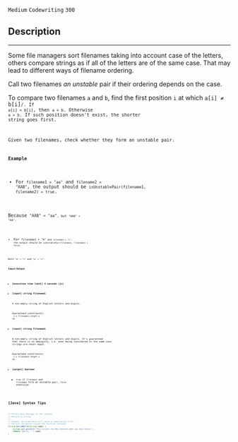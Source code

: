 `Medium`	`Codewriting` 	`300`

## Description

---

Some file managers sort filenames taking into account case of the letters, others compare strings as if all of the letters are of the same case. That may lead to different ways of filename ordering.

Call two filenames _an unstable_ pair if their ordering depends on the case.

To compare two filenames <code>a</code> and <code>b</code>, find the first position <code>i</code> at which <code>a[i] ≠ b[i]<code>/. If <code>a[i] < b[i]</code>, then <code>a < b</code>. Otherwise <code>a > b</code>. If such position doesn't exist, the shorter string goes first.

Given two filenames, check whether they form an unstable pair.

**Example**

- For <code>filename1 = "aa"</code> and <code>filename2 = "AAB"</code>, the output should be
  <code>isUnstablePair(filename1, filename2) = true</code>.

Because <code>"AAB" < "aa"<code>, but <code>"AAB" > "AA"</code>.

- For <code>filename1 = "A"<code> and <code>filename2 = "z"</code>, the output should be
  <code>isUnstablePair(filename1, filename2) = false</code>.

Both <code>"A" < "z"</code> and <code>"a" < "z"</code>.

**Input/Output**

- **[execution time limit] 4 seconds (js)**

- **[input] string filename1**

  A non-empty string of English letters and digits.<br>

  _Guaranteed constraints:_<br>
  <code>1 ≤ filename1.length ≤ 10</code>.

- **[input] string filename1**

  A non-empty string of English letters and digits. It's guaranteed that there is no ambiguity, i.e. even being considered in the same case strings are never equal.<br>

  _Guaranteed constraints:_<br>
  <code>1 ≤ filename2.length ≤ 10</code>.

- **[output] boolean**
  - <code>true</code> if <code>filename1</code> and <code>filename2</code> form an unstable pair, <code>false</code> otherwise.

## [Java] Syntax Tips

``` java
// Prints help message to the console
// Returns a string
// 
// Globals declared here will cause a compilation error,
// declare variables inside the function instead!
String helloWorld(String name) {
    System.out.println("This prints to the console when you Run Tests");
    return "Hello, " + name;
}
```
